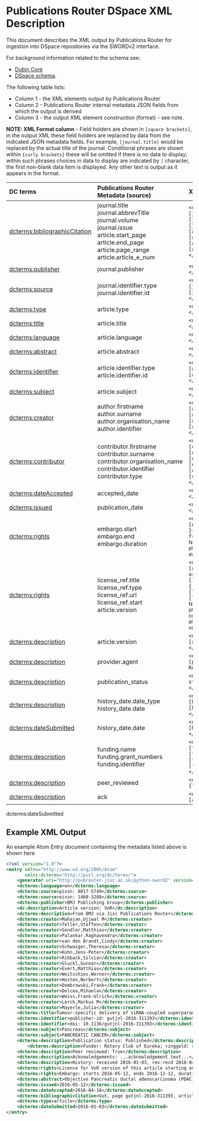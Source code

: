 # Publications Router DSpace XML Description

This document describes the XML output by Publications Router for ingestion into DSpace repositories via the SWORDv2 interface. 
 
For background information related to the schema see:

* [Dubin Core](http://dublincore.org/documents/dcmi-terms/)
* [DSpace schema](https://wiki.duraspace.org/display/DSDOC4x/Metadata+and+Bitstream+Format+Registries).

The following table lists:
* Column 1 - the XML elements output by Publications Router 
* Column 2 - Publications Router internal metadata JSON fields from which the output is derived
* Column 3 - the output XML element construction (format) - see note. 

**NOTE: XML Format column** - Field holders are shown in `[square brackets]`, in the output XML these field holders are replaced by data from the indicated JSON metadata fields.  For example, `[journal.title]` would be replaced by the actual title of the journal.  Conditional phrases are shown within `{curly brackets}` these will be omitted if there is no data to display; within such phrases choices in data to display are indicated by `|` character, the first non-blank data item is displayed. Any other text is output as it appears in the format.

| DC terms | Publications Router Metadata (source) | XML Format |
|:-----------------------------|:-------------------------|:------------------------------------------------------------|
| [dcterms:bibliographicCitation](http://dublincore.org/documents/dcmi-terms/#terms-bibliographicCitation) | journal.title <br> journal.abbrevTitle <br> journal.volume <br> journal.issue <br> article.start_page  <br> article.end_page  <br> article.page_range <br> article.article_e_num <br> | `<dcterms:bibliographicCitation>[journal.title], volume [journal.volume], issue [journal.issue], page [article.start_page]-[article.end_page] or [article.page_range], article-number [article.article_e_num]</dcterms:bibliographicCitation>`|
| [dcterms:publisher](http://dublincore.org/documents/dcmi-terms/#terms-publisher) | journal.publisher | `<dcterms:publisher>[journal.publisher]</dcterms:publisher>` |
| [dcterms:source](http://dublincore.org/documents/dcmi-terms/#terms-source) | journal.identifier.type <br> journal.identifier.id  | `<dcterms:source>[journal.identifier.type]: [journal.identifier.id]</dcterms:source>` |
| [dcterms:type](http://dublincore.org/documents/dcmi-terms/#type) | article.type | `<dcterms:type>[article.type]</dcterms:type>` |
| [dcterms:title](http://dublincore.org/documents/dcmi-terms/#terms-title) | article.title | `<dcterms:title> [article.title]</dcterms:title>` |
| [dcterms:language](http://dublincore.org/documents/dcmi-terms/#terms-language) | article.language | `<dcterms:language>[article.language]</dcterms:language>` |
| [dcterms:abstract](http://dublincore.org/documents/dcmi-terms/#terms-abstract) | article.abstract | `<dcterms:abstract>[article.abstract]</dcterms:abstract>` |
| [dcterms:identifier](http://dublincore.org/documents/dcmi-terms/#terms-identifier) | article.identifier.type <br> article.identifier.id  | `<dcterms:identifier>[article.identifier.type]: [article.identifier.id]</dcterms:identifier>` |
| [dcterms:subject](http://dublincore.org/documents/dcmi-terms/#terms-subject) |  article.subject | `<dcterms:subject>[article.subject]</dcterms:subject>` |
| [dcterms:creator](http://dublincore.org/documents/dcmi-terms/#terms-creator) | author.firstname <br> author.surname <br> author.organisation_name <br> author.identifier | `<dcterms:creator>[author.surname], [author.firstname]; [author.identifier.type]: [author.identifier.id]; [author.organisation_name]</dcterms:creator>` |
| [dcterms:contributor](http://dublincore.org/documents/dcmi-terms/#terms-contributor) | contributor.firstname <br> contributor.surname <br> contributor.organisation_name <br> contributor.identifier <br> contributor.type | `<dcterms:contributor>[contributor.type]: [contributor.surname], [contributor.firstname]; [contributor.identifier.type]: [contributor.identifier.id]; [contributor.organisation_name]</dcterms:creator>`  |
| [dcterms:dateAccepted](http://dublincore.org/documents/dcmi-terms/#terms-dateAccepted) | accepted_date | `<dcterms:dateAccepted>[accepted_date]</dcterms:dateAccepted>` |
| [dcterms:issued](http://dublincore.org/documents/dcmi-terms/#terms-issued) | publication_date | `<dcterms:issued>[publication_date]</dcterms:issued>` |
| [dcterms:rights](http://dublincore.org/documents/dcmi-terms/#terms-rights) | embargo.start <br> embargo.end <br> embargo.duration | `<dcterms:rights>Embargo: {starts [embargo.start], }{ends [embargo.end], }{duration [embargo.duration] months from publication}</dcterms:rights>` <br> <sub>Note: One or more of the start, end, duration phrases may be omitted if the relevant data is not available.</sub> |
| [dcterms:rights](http://dublincore.org/documents/dcmi-terms/#terms-rights) | license_ref.title <br> license_ref.type <br> license_ref.url <br> license_ref.start <br> article.version | `<dcterms:rights>License for{ [article.version] version of} this article{ starting on [license_ref.start]}: {[license_ref.url]\|[license_ref.title]\|[license_ref.type]}</dcterms:rights>` <br> <sub>Note: The output string contains {conditional phrases} that are included only if the field they contain is not empty; the '\|' character separates alternative values, where the first non-empty value is used.</sub>|
| [dcterms:description](http://dublincore.org/documents/dcmi-terms/#terms-description) | article.version | `<dcterms:description>Article version: [article.version]</dcterms:description>` |
| [dcterms:description](http://dublincore.org/documents/dcmi-terms/#terms-description)  | provider.agent | `<dcterms:description>From [provider.agent] via Jisc Publications Router</dcterms:description>` |
| [dcterms:description](http://dublincore.org/documents/dcmi-terms/#terms-description)  | publication_status | `<dcterms:description>Publication status: [publication_status]</dcterms:description>` | 
| [dcterms:description](http://dublincore.org/documents/dcmi-terms/#terms-description)  | history_date.date_type <br> history_date.date | `<dcterms:description>History: [history_date.date_type], [history_date.date]</dcterms:description>` |
| [dcterms:dateSubmitted](http://dublincore.org/documents/dcmi-terms/#terms-dateSubmitted)  | history_date.date | `<dcterms:dateSubmitted>[history_date.date]</dcterms:dateSubmitted>` |
| [dcterms:description](http://dublincore.org/documents/dcmi-terms/#terms-description)  | funding.name <br> funding.grant_numbers <br> funding.identifier | `<dcterms:description>Funder: [funding.name], [funding.identifier.type]: [funding.identifier.id], Grant(s):  [funding.grant_numbers]</dcterms:description>` |
| [dcterms:description](http://dublincore.org/documents/dcmi-terms/#terms-description)  | peer_reviewed | `<dcterms:description>Peer reviewed: {True\|False}</dcterms:description>` |
| [dcterms:description](http://dublincore.org/documents/dcmi-terms/#terms-description)  | ack | `<dcterms:description>Acknowledgements:  [ack]</dcterms:description>` |
dcterms:dateSubmitted

## Example XML Output

An example Atom Entry document containing the metadata listed above is shown here

```xml
<?xml version="1.0"?>
<entry xmlns="http://www.w3.org/2005/Atom" 
	   xmlns:dcterms="http://purl.org/dc/terms/">
	<generator uri="http://pubrouter.jisc.ac.uk/python-sword2" version="0.2"/>
	<dcterms:language>en</dcterms:language>
	<dcterms:source>pissn: 0017-5749</dcterms:source>
	<dcterms:source>eissn: 1468-3288</dcterms:source>
	<dcterms:publisher>BMJ Publishing Group</dcterms:publisher>
	<dc:description>Article version: VoR</dc:description>
	<dcterms:description>From BMJ via Jisc Publications Router</dcterms:description>
	<dcterms:creator>Mahajan,Ujjwal M</dcterms:creator>
	<dcterms:creator>Teller,Steffen</dcterms:creator>
	<dcterms:creator>Sendler,Matthias</dcterms:creator>
	<dcterms:creator>Palankar,Raghavendra</dcterms:creator>
	<dcterms:creator>van den Brandt,Cindy</dcterms:creator>
	<dcterms:creator>Schwaiger,Theresa</dcterms:creator>
	<dcterms:creator>Kohn,Jens-Peter</dcterms:creator>
	<dcterms:creator>Ribback,Silvia</dcterms:creator>
	<dcterms:creator>Gluckl,Gunnar</dcterms:creator>
	<dcterms:creator>Evert,Matthias</dcterms:creator>
	<dcterms:creator>Weitschies,Werner</dcterms:creator>
	<dcterms:creator>Hosten,Norbert</dcterms:creator>
	<dcterms:creator>Dombrowski,Frank</dcterms:creator>
	<dcterms:creator>Delcea,Mihaela</dcterms:creator>
	<dcterms:creator>Weiss,Frank-Ulrich</dcterms:creator>
	<dcterms:creator>Lerch,Markus M</dcterms:creator>
	<dcterms:creator>Mayerle,Julia</dcterms:creator>
	<dcterms:title>Tumour-specific delivery of siRNA-coupled superparamagnetic iron oxide nanoparticles, targeted against PLK1, stops progression of pancreatic cancer</dcterms:title>
	<dcterms:identifier>publisher-id: gutjnl-2016-311393</dcterms:identifier>
	<dcterms:identifier>doi: 10.1136/gutjnl-2016-311393</dcterms:identifier>
	<dcterms:subject>Pancreas</dcterms:subject>
	<dcterms:subject>PANCREATIC CANCER</dcterms:subject>
	<dcterms:description>Publication status: Published</dcterms:description>
        <dcterms:description>Funder: Rotary Club of Eureka; ringgold: rot-club-eurek, Fundref: https://doi.org/10.13039/100008650; Grant(s): BB/34/juwef</dcterms:description>
	<dcterms:description>Peer reviewed: True</dcterms:description>
	<dcterms:description>Acknowledgements: ...acknowledgement text...</dcterms:description>
	<dcterms:description>History: received 2016-01-03, rev-recd 2016-04-01, accepted 2016-04-18, ppub 2016-05, epub 2016-05-12</dcterms:description>
	<dcterms:rights>Licence for VoR version of this article starting on 12-12-2016: https://testing.org/licenses/by/4.0/</dcterms:rights>
	<dcterms:rights>Embargo: starts 2016-05-12, ends 2016-12-12, duration 7 months from publication.</dcterms:rights>
	<dcterms:abstract>Objective Pancreatic ductal adenocarcinoma (PDAC) is one of the most aggressive malignancies and is projected to be the second leading cause of cancer-related death by 2030.</dcterms:abstract>
	<dcterms:issued>2016-05-12</dcterms:issued>
	<dcterms:dateAccepted>2016-04-18</dcterms:dateAccepted>
	<dcterms:bibliographicCitation>Gut, page gutjnl-2016-311393, article-number 311393</dcterms:bibliographicCitation>
	<dcterms:type>article</dcterms:type>
	<dcterms:dateSubmitted>2016-01-03</dcterms:dateSubmitted>
</entry>
```
